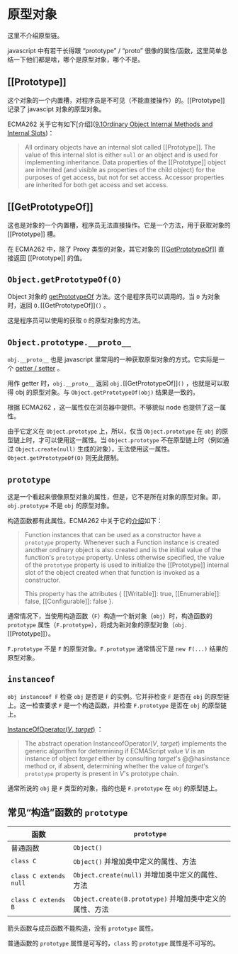 # 原型对象

这里不介绍原型链。

javascript 中有若干长得跟 “prototype” / “proto” 很像的属性/函数，这里简单总结一下他们都是啥，哪个是原型对象，哪个不是。

## [[Prototype]]

这个对象的一个内置槽，对程序员是不可见（不能直接操作）的。[[Prototype]] 记录了 javascipt 对象的原型对象。

ECMA262 关于它有如下[介绍]([9.1Ordinary Object Internal Methods and Internal Slots](https://www.ecma-international.org/ecma-262/#sec-ordinary-object-internal-methods-and-internal-slots))：

> All ordinary objects have an internal slot called [[Prototype]]. The value of this internal slot is either `null` or an object and is used for implementing inheritance. Data properties of the [[Prototype]] object are inherited (and visible as properties of the child object) for the purposes of get access, but not for set access. Accessor properties are inherited for both get access and set access.

## [[GetPrototypeOf]]

这也是对象的一个内置槽，程序员无法直接操作。它是一个方法，用于获取对象的 [[Prototype]] 槽。

在 ECMA262 中，除了 Proxy 类型的对象，其它对象的 [\[\[GetPrototypeOf\]\]](https://www.ecma-international.org/ecma-262/#sec-ordinary-object-internal-methods-and-internal-slots-getprototypeof) 直接返回 [[Prototype]] 的值。

## `Object.getPrototypeOf(O)`

Object 对象的 [getPrototypeOf](https://www.ecma-international.org/ecma-262/#sec-object.getprototypeof) 方法。这个是程序员可以调用的。当 `O` 为对象时，返回 `O.`[[GetPrototypeOf]]`()` 。

这是程序员可以使用的获取 `O` 的原型对象的方法。

## `Object.prototype.__proto__`

`obj.__proto__` 也是 javascript 里常用的一种获取原型对象的方式。它实际是一个 [getter / setter](https://www.ecma-international.org/ecma-262/#sec-object.prototype.__proto__) 。

用作 getter 时，`obj.__proto__` 返回 `obj.`[[GetPrototypeOf]]`()` ，也就是可以取得 obj 的原型对象。与 `Object.getPrototypeOf(obj)` 结果是一致的。

根据 ECMA262 ，这一属性仅在浏览器中提供。不够貌似 node 也提供了这一属性。

由于它定义在 `Object.prototype` 上，所以，仅当 `Object.prototype` 在 `obj` 的原型链上时，才可以使用这一属性。当 `Object.prototype` 不在原型链上时（例如通过 `Object.create(null)` 生成的对象），无法使用这一属性。`Object.getPrototypeOf(O)` 则无此限制。

## `prototype`

这是一个看起来很像原型对象的属性，但是，它不是所在对象的原型对象。即，`obj.prototype` 不是 `obj` 的原型对象。

构造函数都有此属性。ECMA262 中关于它的[介绍](https://www.ecma-international.org/ecma-262/#sec-function-instances-prototype)如下：

> Function instances that can be used as a constructor have a `prototype` property. Whenever such a Function instance is created another ordinary object is also created and is the initial value of the function's `prototype` property. Unless otherwise specified, the value of the `prototype` property is used to initialize the [[Prototype]] internal slot of the object created when that function is invoked as a constructor.
>
> This property has the attributes { [[Writable]]: true, [[Enumerable]]: false, [[Configurable]]: false }.

通常情况下，当使用构造函数（`F`）构造一个新对象（`obj`）时，构造函数的 `prototype` 属性（`F.prototype`），将成为新对象的原型对象（`obj.`[[Prototype]]）。

`F.prototype` 不是 `F` 的原型对象。`F.prototype` 通常情况下是 `new F(...)` 结果的原型对象。

## `instanceof`

`obj instanceof F` 检查 `obj` 是否是 `F` 的实例。它并非检查 `F` 是否在 `obj` 的原型链上。这一检查要求 `F` 是一个构造函数，并检查 `F.prototype` 是否在 `obj` 的原型链上。

[InstanceOfOperator(*V*, *target*)](https://www.ecma-international.org/ecma-262/#sec-instanceofoperator) ：
> The abstract operation InstanceofOperator(*V*, *target*) implements the generic algorithm for determining if ECMAScript value *V* is an instance of object *target* either by consulting *target*'s @@hasinstance method or, if absent, determining whether the value of *target*'s `prototype` property is present in *V*'s prototype chain.

通常所说的 `obj` 是 `F` 类型的对象，指的也是 `F.prototype` 在 `obj` 的原型链上。

## 常见“构造”函数的 `prototype`

| 函数 | `prototype` |
|---|----|
| 普通函数 | `Object()` |
| `class C` | `Object()` 并增加类中定义的属性、方法 |
| `class C extends null` | `Object.create(null)` 并增加类中定义的属性、方法 |
| `class C extends B` | `Object.create(B.prototype)` 并增加类中定义的属性、方法 |

箭头函数与成员函数不能构造，没有 `prototype` 属性。

普通函数的 `prototype` 属性是可写的，`class` 的 `prototype` 属性是不可写的。
